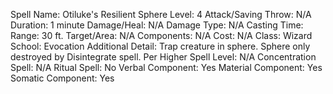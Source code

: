 
Spell Name: Otiluke's Resilient Sphere
Level: 4
Attack/Saving Throw: N/A
Duration: 1 minute
Damage/Heal: N/A
Damage Type: N/A
Casting Time: 
Range: 30 ft.
Target/Area: N/A
Components: N/A
Cost: N/A
Class: Wizard
School: Evocation
Additional Detail: Trap creature in sphere.  Sphere only destroyed by Disintegrate spell.
Per Higher Spell Level: N/A
Concentration Spell: N/A
Ritual Spell: No
Verbal Component: Yes
Material Component: Yes
Somatic Component: Yes
